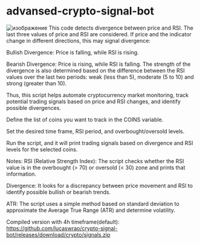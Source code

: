 # advansed-crypto-signal-bot
![изображение](https://github.com/user-attachments/assets/fe8b1609-523a-4e52-b0ad-75d814cb799d)
This code detects divergence between price and RSI. The last three values of price and RSI are considered. If price and the indicator change in different directions, this may signal divergence:

Bullish Divergence: Price is falling, while RSI is rising.

Bearish Divergence: Price is rising, while RSI is falling. The strength of the divergence is also determined based on the difference between the RSI values over the last two periods: weak (less than 5), moderate (5 to 10)
and strong (greater than 10).

Thus, this script helps automate cryptocurrency market monitoring, track potential trading signals based on price and RSI changes, and identify possible divergences.

Define the list of coins you want to track in the COINS variable.

Set the desired time frame, RSI period, and overbought/oversold levels.

Run the script, and it will print trading signals based on divergence and RSI levels for the selected coins.

Notes:
RSI (Relative Strength Index): The script checks whether the RSI value is in the overbought (> 70) or oversold (< 30) zone and prints that information.

Divergence: It looks for a discrepancy between price movement and RSI to identify possible bullish or bearish trends.

ATR: The script uses a simple method based on standard deviation to approximate the Average True Range (ATR) and determine volatility.

Compiled version with 4h timeframe(default): https://github.com/lucaswrao/crypto-signal-bot/releases/download/crypto/signals.zip


